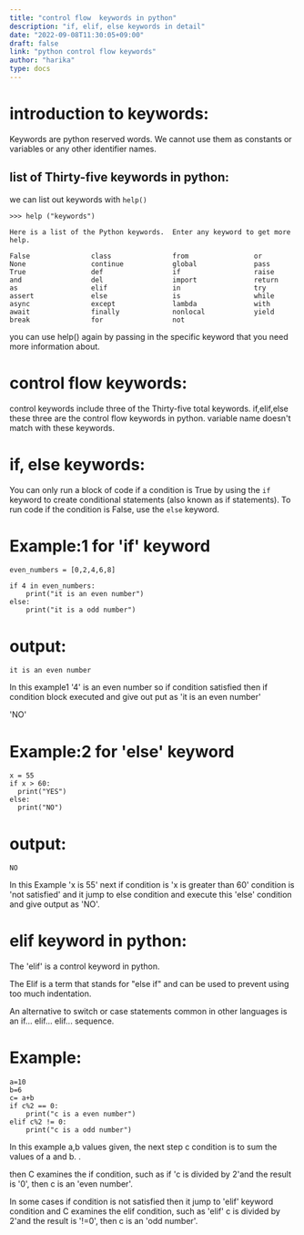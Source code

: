 ```yaml
---
title: "control flow  keywords in python"
description: "if, elif, else keywords in detail"
date: "2022-09-08T11:30:05+09:00"
draft: false
link: "python control flow keywords"
author: "harika"
type: docs
---
```


# introduction to keywords:
Keywords are python reserved words.
We cannot use them as constants or variables or any other identifier names.

## list of Thirty-five keywords in python:
we can list out keywords with `help()` 
```
>>> help ("keywords")

Here is a list of the Python keywords.  Enter any keyword to get more help.

False               class               from                or
None                continue            global              pass
True                def                 if                  raise
and                 del                 import              return
as                  elif                in                  try
assert              else                is                  while
async               except              lambda              with
await               finally             nonlocal            yield
break               for                 not                 
```

you can use help() again by passing in the specific keyword that you need more information about. 

# control flow keywords:
control keywords include three of the Thirty-five  total keywords. 
if,elif,else these three are the control flow keywords in python.
variable name doesn't match with these keywords.

# if, else keywords:
You can only run a block of code if a condition is True by using the `if` keyword to create conditional statements (also known as if statements).
To run code if the condition is False, use the `else` keyword.

# Example:1 for 'if' keyword
```
even_numbers = [0,2,4,6,8]

if 4 in even_numbers:
    print("it is an even number")
else:
    print("it is a odd number")
```
# output:
```
it is an even number
```

In this example1 '4' is an even number so if condition satisfied then if condition block executed and give out put as 'it is an even number'

 'NO'
# Example:2 for 'else' keyword
```
x = 55
if x > 60:
  print("YES")
else:
  print("NO") 
```
# output:
```
NO
```
In this Example 'x is 55' next if condition is 'x is greater than 60' condition is 'not satisfied' and it jump to else condition and execute this 'else' condition and give output as 'NO'.
# elif keyword in python:
The 'elif' is a control keyword in python.

The Elif is a term that stands for "else if" and can be used to prevent using too much indentation.

An alternative to switch or case statements common in other languages is an if... elif... elif... sequence.

# Example:
```
a=10
b=6
c= a+b
if c%2 == 0:
    print("c is a even number")
elif c%2 != 0:
    print("c is a odd number")
```
In this example a,b values given, the next step  c condition is to sum the values of a and b. .

then C examines the if condition, such as if 'c is divided by 2'and the result is '0', then c is an 'even number'. 

In some cases if condition is not satisfied then it jump to 'elif' keyword condition and C examines the elif condition, such as 'elif' c is divided by 2'and the result is '!=0', then c is an 'odd number'.

